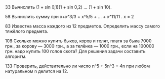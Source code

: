 33 Вычислить (1 + sin 0,1)(1 + sin 0,2) ... (1 + sin 10).

58 Вычислить сумму  при x+x^3/3 + x^5/5 + ... + x^11/11 . x = 2

83 Известна масса каждого из 12 предметов. Определить массу самого тяжёлого предмета.

108 Сколько можно купить быков, коров и телят, платя за быка 7000 грн., за корову — 3000 грн., а за телёнка — 1000 грн., если на 100000 грн. надо купить 100 голов скота? Для решения задачи составить алгоритм.

133 Проверить, действительно ли число n^5 + 5n^3 + 4n при любом натуральном n делится на 12.